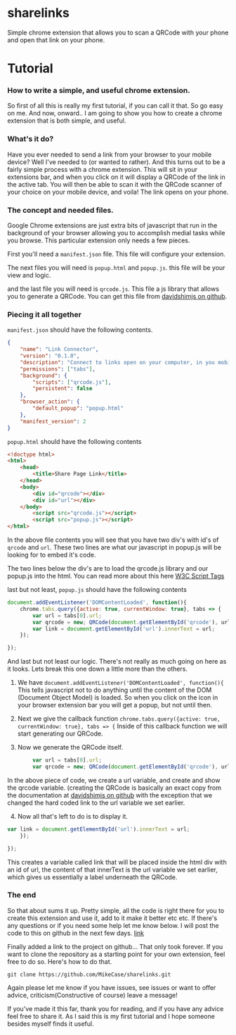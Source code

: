 # sharelinks
Simple chrome extension that allows you to scan a QRCode with your phone and open that link on your phone. 

# Tutorial

### How to write a simple, and useful chrome extension.

So first of all this is really my first tutorial, if you can call it that. So go easy on me. And now, onward.. I am going to show you how to create a chrome extension that is both simple, and useful.

### What's it do?

Have you ever needed to send a link from your browser to your mobile device? Well I've needed to (or wanted to rather). And this turns out to be a fairly simple process with a chrome extension. This will sit in your extensions bar, and when you click on it will display a QRCode of the link in the active tab. You will then be able to scan it with the QRCode scanner of your choice on your mobile device, and voila! The link opens on your phone.

### The concept and needed files. 

Google Chrome extensions are just extra bits of javascript that run in the background of your browser allowing you to accomplish medial tasks while you browse. This particular extension only needs a few pieces. 

First you'll need a `manifest.json` file. This file will configure your extension. 

The next files you will need is `popup.html` and `popup.js`. this file will be your view and logic. 

and the last file you will need is `qrcode.js`. This file a js library that allows you to generate a QRCode. You can get this file from [davidshimjs on github](https://github.com/davidshimjs/qrcodejs).

 ### Piecing it all together

`manifest.json` should have the following contents. 
```json
{
    "name": "Link Connector",
    "version": "0.1.0",
    "description": "Connect to links open on your computer, in you mobile device.",
    "permissions": ["tabs"],
    "background": {
        "scripts": ["qrcode.js"],
        "persistent": false
    },
    "browser_action": {
        "default_popup": "popup.html"
    },
    "manifest_version": 2
}
```

`popup.html` should have the following contents
```html
<!doctype html>
<html>
    <head>
        <title>Share Page Link</title>
    </head>
    <body>
        <div id="qrcode"></div>
        <div id="url"></div>
    </body>
        <script src="qrcode.js"></script>
        <script src="popup.js"></script>
</html>
```
In the above file contents you will see that you have two div's with id's of `qrcode` and `url`. These two lines are what our javascript in popup.js will be looking for to embed it's code. 

The two lines below the div's are to load the qrcode.js library and our popup.js into the html. You can read more about this here [W3C Script Tags](https://www.w3schools.com/tags/tag_script.asp)

last but not least, `popup.js` should have the following contents
```javascript
document.addEventListener('DOMContentLoaded', function(){
    chrome.tabs.query({active: true, currentWindow: true}, tabs => {
        var url = tabs[0].url;
        var qrcode = new; QRCode(document.getElementById('qrcode'), url);
        var link = document.getElementById('url').innerText = url;
    });

});
```
And last but not least our logic. There's not really as much going on here as it looks. Lets break this one down a little more than the others. 

1. We have `document.addEventListener('DOMContentLoaded', function(){` This tells javascript not to do anything until the content of the DOM (Document Object Model) is loaded. So when you click on the icon in your browser extension bar you will get a popup, but not until then. 

2. Next we give the callback function `chrome.tabs.query({active: true, currentWindow: true}, tabs => {` Inside of this callback function we will start generating our QRCode. 

3. Now we generate the QRCode itself.
```javascript
        var url = tabs[0].url;
        var qrcode = new; QRCode(document.getElementById('qrcode'), url);
```
In the above piece of code, we create a url variable, and create and show the qrcode variable. (creating the QRCode is basically an exact copy from the documentation at [davidshimjs on github](https://github.com/davidshimjs/qrcodejs) with the exception that we changed the hard coded link to the url variable we set earlier. 

4. Now all that's left to do is to display it. 
```javascript
var link = document.getElementById('url').innerText = url;
    });

});
```
This creates a variable called link that will be placed inside the html div with an id of url, the content of that innerText is the url variable we set earlier, which gives us essentially a label underneath the QRCode.

### The end

So that about sums it up. Pretty simple, all the code is right there for you to create this extension and use it, add to it make it better etc etc. If there's any questions or if you need some help let me know below. I will post the code to this on github in the next few days. [link](https://github.com/MikeCase/sharelinks)

Finally added a link to the project on github... That only took forever. If you want to clone the repository as a starting point for your own extension, feel free to do so.
Here's how to do that.
```
git clone https://github.com/MikeCase/sharelinks.git
```

Again please let me know if you have issues, see issues or want to offer advice, criticism(Constructive of course) leave a message!  


If you've made it this far, thank you for reading, and if you have any advice feel free to share it. As I said this is my first tutorial and I hope someone besides myself finds it useful. 
